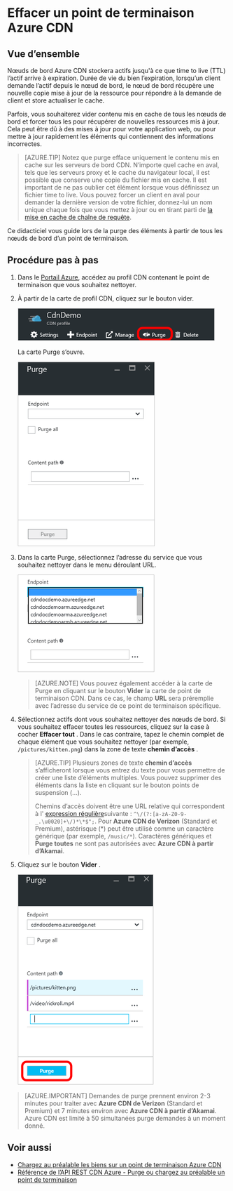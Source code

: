 <properties
    pageTitle="Effacer un point de terminaison Azure CDN | Microsoft Azure"
    description="Découvrez comment effacer tout le contenu mis en cache à partir d’un point de terminaison CDN."
    services="cdn"
    documentationCenter=""
    authors="camsoper"
    manager="erikre"
    editor=""/>

<tags
    ms.service="cdn"
    ms.workload="tbd"
    ms.tgt_pltfrm="na"
    ms.devlang="na"
    ms.topic="article"
    ms.date="07/28/2016"
    ms.author="casoper"/>

# <a name="purge-an-azure-cdn-endpoint"></a>Effacer un point de terminaison Azure CDN

## <a name="overview"></a>Vue d’ensemble

Nœuds de bord Azure CDN stockera actifs jusqu'à ce que time to live (TTL) l’actif arrive à expiration.  Durée de vie du bien l’expiration, lorsqu’un client demande l’actif depuis le nœud de bord, le nœud de bord récupère une nouvelle copie mise à jour de la ressource pour répondre à la demande de client et store actualiser le cache.

Parfois, vous souhaiterez vider contenu mis en cache de tous les nœuds de bord et forcer tous les pour récupérer de nouvelles ressources mis à jour.  Cela peut être dû à des mises à jour pour votre application web, ou pour mettre à jour rapidement les éléments qui contiennent des informations incorrectes.

> [AZURE.TIP] Notez que purge efface uniquement le contenu mis en cache sur les serveurs de bord CDN.  N’importe quel cache en aval, tels que les serveurs proxy et le cache du navigateur local, il est possible que conserve une copie du fichier mis en cache.  Il est important de ne pas oublier cet élément lorsque vous définissez un fichier time to live.  Vous pouvez forcer un client en aval pour demander la dernière version de votre fichier, donnez-lui un nom unique chaque fois que vous mettez à jour ou en tirant parti de [la mise en cache de chaîne de requête](cdn-query-string.md).  

Ce didacticiel vous guide lors de la purge des éléments à partir de tous les nœuds de bord d’un point de terminaison.

## <a name="walkthrough"></a>Procédure pas à pas

1. Dans le [Portail Azure](https://portal.azure.com), accédez au profil CDN contenant le point de terminaison que vous souhaitez nettoyer.

2. À partir de la carte de profil CDN, cliquez sur le bouton vider.

    ![Carte de profil CDN](./media/cdn-purge-endpoint/cdn-profile-blade.png)

    La carte Purge s’ouvre.

    ![Carte de purge CDN](./media/cdn-purge-endpoint/cdn-purge-blade.png)

3. Dans la carte Purge, sélectionnez l’adresse du service que vous souhaitez nettoyer dans le menu déroulant URL.

    ![Vider le formulaire](./media/cdn-purge-endpoint/cdn-purge-form.png)

    > [AZURE.NOTE] Vous pouvez également accéder à la carte de Purge en cliquant sur le bouton **Vider** la carte de point de terminaison CDN.  Dans ce cas, le champ **URL** sera préremplie avec l’adresse du service de ce point de terminaison spécifique.

4. Sélectionnez actifs dont vous souhaitez nettoyer des nœuds de bord.  Si vous souhaitez effacer toutes les ressources, cliquez sur la case à cocher **Effacer tout** .  Dans le cas contraire, tapez le chemin complet de chaque élément que vous souhaitez nettoyer (par exemple, `/pictures/kitten.png`) dans la zone de texte **chemin d’accès** .

    > [AZURE.TIP] Plusieurs zones de texte **chemin d’accès** s’afficheront lorsque vous entrez du texte pour vous permettre de créer une liste d’éléments multiples.  Vous pouvez supprimer des éléments dans la liste en cliquant sur le bouton points de suspension (...).
    >
    > Chemins d’accès doivent être une URL relative qui correspondent à l' [expression régulière](https://msdn.microsoft.com/library/az24scfc.aspx)suivante : `^\/(?:[a-zA-Z0-9-_.\u0020]+\/)*\*$";`.  Pour **Azure CDN de Verizon** (Standard et Premium), astérisque (\*) peut être utilisé comme un caractère générique (par exemple, `/music/*`).  Caractères génériques et **Purge toutes** ne sont pas autorisées avec **Azure CDN à partir d’Akamai**.
    
5. Cliquez sur le bouton **Vider** .

    ![Bouton de purge](./media/cdn-purge-endpoint/cdn-purge-button.png)

> [AZURE.IMPORTANT] Demandes de purge prennent environ 2-3 minutes pour traiter avec **Azure CDN de Verizon** (Standard et Premium) et 7 minutes environ avec **Azure CDN à partir d’Akamai**.  Azure CDN est limité à 50 simultanées purge demandes à un moment donné. 

## <a name="see-also"></a>Voir aussi
- [Chargez au préalable les biens sur un point de terminaison Azure CDN](cdn-preload-endpoint.md)
- [Référence de l’API REST CDN Azure - Purge ou chargez au préalable un point de terminaison](https://msdn.microsoft.com/library/mt634451.aspx)
